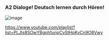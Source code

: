 
### A2 Dialoge! Deutsch lernen durch Hören!

![image](https://github.com/user-attachments/assets/584ef738-135a-4da9-8656-4af8b8ed1d6b)

https://www.youtube.com/playlist?list=PLJIs8SOwYBgph1unpCvStHpKvCn9O8Vwy

